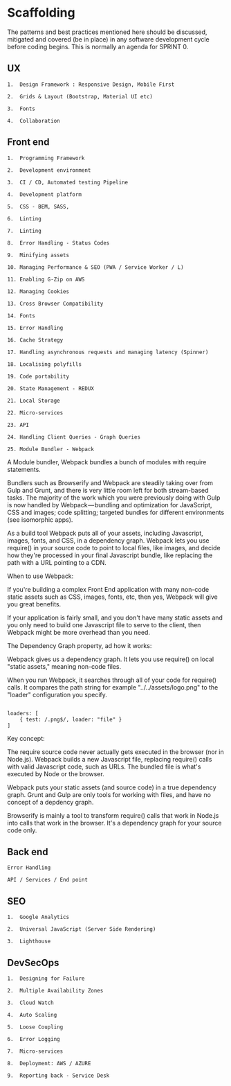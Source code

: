 
# Scaffolding

The patterns and best practices mentioned here should be discussed, mitigated and covered (be in place) in any software development cycle before coding begins. This is normally an agenda for SPRINT 0. 

## UX

```
1.  Design Framework : Responsive Design, Mobile First

2.  Grids & Layout (Bootstrap, Material UI etc)

3.  Fonts

4.  Collaboration 

```

## Front end

```
1.  Programming Framework 

2.  Development environment 

3.  CI / CD, Automated testing Pipeline 

4.  Development platform

5.  CSS - BEM, SASS, 

6.  Linting

7.  Linting

8.  Error Handling - Status Codes

9.  Minifying assets

10. Managing Performance & SEO (PWA / Service Worker / L)

11. Enabling G-Zip on AWS

12. Managing Cookies

13. Cross Browser Compatibility

14. Fonts

15. Error Handling

16. Cache Strategy

17. Handling asynchronous requests and managing latency (Spinner)

18. Localising polyfills

19. Code portability

20. State Management - REDUX

21. Local Storage

22. Micro-services

23. API

24. Handling Client Queries - Graph Queries

25. Module Bundler - Webpack
```

A Module bundler, Webpack bundles a bunch of modules with require statements.

Bundlers such as Browserify and Webpack are steadily taking over from Gulp and Grunt, and there is very little room left for both stream-based tasks. The majority of the work which you were previously doing with Gulp is now handled by Webpack — bundling and optimization for JavaScript, CSS and images; code splitting; targeted bundles for different environments (see isomorphic apps).

As a build tool Webpack puts all of your assets, including Javascript, images, fonts, and CSS, in a dependency graph. Webpack lets you use require() in your source code to point to local files, like images, and decide how they're processed in your final Javascript bundle, like replacing the path 
with a URL pointing to a CDN.


 When to use  Webpack: 
 
 If you're building a complex Front End application with many non-code static assets such as CSS, images, fonts, etc, then yes, Webpack will give you great benefits.

If your application is fairly small, and you don't have many static assets and you only need to build one Javascript file to serve to the client, then Webpack might be more overhead than you need.


The Dependency Graph property, ad how it works: 

Webpack gives us a dependency graph. It lets you use require() on local "static assets," meaning non-code files.

When you run Webpack, it searches through all of your code for require() calls. It compares the path string for example "../../assets/logo.png" to the "loader" configuration you specify.

```

loaders: [  
    { test: /.png$/, loader: "file" }
]

```

Key concept: 

 The require source code never actually gets executed in the browser (nor in Node.js). Webpack builds a new Javascript file, replacing require() calls with valid Javascript code, such as URLs. The bundled file is what's executed by Node or the browser.



Webpack puts your static assets (and source code) in a true dependency graph. Grunt and Gulp are only tools for working with files, and have no concept of a depdency graph.

Browserify is mainly a tool to transform require() calls that work in Node.js into calls that work in the browser. It's a dependency graph for your source code only. 



## Back end

```
Error Handling

API / Services / End point

```

## SEO

```
1.  Google Analytics

2.  Universal JavaScript (Server Side Rendering)

3.  Lighthouse
```


## DevSecOps

```
1.  Designing for Failure

2.  Multiple Availability Zones

3.  Cloud Watch

4.  Auto Scaling

5.  Loose Coupling

6.  Error Logging

7.  Micro-services

8.  Deployment: AWS / AZURE 

9.  Reporting back - Service Desk

```
